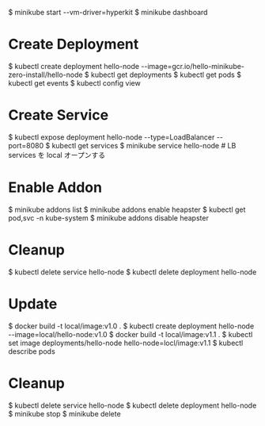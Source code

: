 $ minikube start --vm-driver=hyperkit
$ minikube dashboard

# Create Deployment
$ kubectl create deployment hello-node --image=gcr.io/hello-minikube-zero-install/hello-node
$ kubectl get deployments
$ kubectl get pods
$ kubectl get events
$ kubectl config view

# Create Service
$ kubectl expose deployment hello-node --type=LoadBalancer --port=8080
$ kubectl get services
$ minikube service hello-node # LB services を local オープンする

# Enable Addon
$ minikube addons list
$ minikube addons enable heapster
$ kubectl get pod,svc -n kube-system
$ minikube addons disable heapster

# Cleanup
$ kubectl delete service hello-node
$ kubectl delete deployment hello-node

# Update
$ docker build -t local/image:v1.0 .
$ kubectl create deployment hello-node --image=local/hello-node:v1.0
$ docker build -t local/image:v1.1 .
$ kubectl set image deployments/hello-node hello-node=locl/image:v1.1
$ kubectl describe pods

# Cleanup
$ kubectl delete service hello-node
$ kubectl delete deployment hello-node
$ minikube stop
$ minikube delete